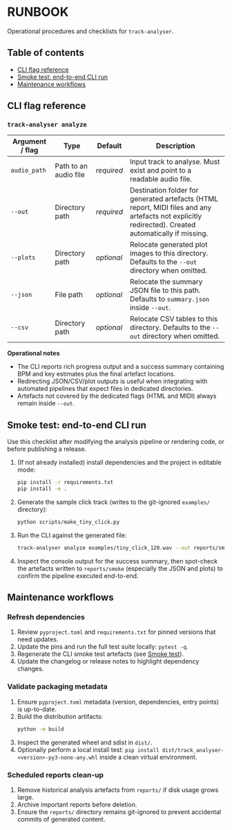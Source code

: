 # RUNBOOK

Operational procedures and checklists for `track-analyser`.

## Table of contents
- [CLI flag reference](#cli-flag-reference)
- [Smoke test: end-to-end CLI run](#smoke-test-end-to-end-cli-run)
- [Maintenance workflows](#maintenance-workflows)

## CLI flag reference

### `track-analyser analyze`

| Argument / flag | Type | Default | Description |
| --- | --- | --- | --- |
| `audio_path` | Path to an audio file | _required_ | Input track to analyse. Must exist and point to a readable audio file. |
| `--out` | Directory path | _required_ | Destination folder for generated artefacts (HTML report, MIDI files and any artefacts not explicitly redirected). Created automatically if missing. |
| `--plots` | Directory path | _optional_ | Relocate generated plot images to this directory. Defaults to the `--out` directory when omitted. |
| `--json` | File path | _optional_ | Relocate the summary JSON file to this path. Defaults to `summary.json` inside `--out`. |
| `--csv` | Directory path | _optional_ | Relocate CSV tables to this directory. Defaults to the `--out` directory when omitted. |

**Operational notes**
- The CLI reports rich progress output and a success summary containing BPM and key estimates plus the final artefact locations.
- Redirecting JSON/CSV/plot outputs is useful when integrating with automated pipelines that expect files in dedicated directories.
- Artefacts not covered by the dedicated flags (HTML and MIDI) always remain inside `--out`.

## Smoke test: end-to-end CLI run

Use this checklist after modifying the analysis pipeline or rendering code, or before publishing a release.

1. (If not already installed) install dependencies and the project in editable mode:
   ```bash
   pip install -r requirements.txt
   pip install -e .
   ```
2. Generate the sample click track (writes to the git-ignored `examples/` directory):
   ```bash
   python scripts/make_tiny_click.py
   ```
3. Run the CLI against the generated file:
   ```bash
   track-analyser analyze examples/tiny_click_120.wav --out reports/smoke
   ```
4. Inspect the console output for the success summary, then spot-check the artefacts written to `reports/smoke` (especially the JSON and plots) to confirm the pipeline executed end-to-end.

## Maintenance workflows

### Refresh dependencies
1. Review `pyproject.toml` and `requirements.txt` for pinned versions that need updates.
2. Update the pins and run the full test suite locally: `pytest -q`.
3. Regenerate the CLI smoke test artefacts (see [Smoke test](#smoke-test-end-to-end-cli-run)).
4. Update the changelog or release notes to highlight dependency changes.

### Validate packaging metadata
1. Ensure `pyproject.toml` metadata (version, dependencies, entry points) is up-to-date.
2. Build the distribution artifacts:
   ```bash
   python -m build
   ```
3. Inspect the generated wheel and sdist in `dist/`.
4. Optionally perform a local install test: `pip install dist/track_analyser-<version>-py3-none-any.whl` inside a clean virtual environment.

### Scheduled reports clean-up
1. Remove historical analysis artefacts from `reports/` if disk usage grows large.
2. Archive important reports before deletion.
3. Ensure the `reports/` directory remains git-ignored to prevent accidental commits of generated content.
